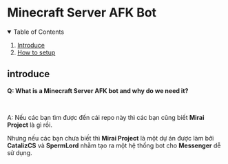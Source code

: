 # Minecraft Server AFK Bot
<!-- Why are you reading those -->
<details open="open">
    <summary>Table of Contents</summary>
    <ol>
        <li><a href="#introduce">Introduce</a></li>
        <li><a href="#installation">How to setup</a></li>
    </ol>
</details>

<!-- Introduce ofc -->
## introduce
<p><strong>Q: What is a Minecraft Server AFK bot and why do we need it?</strong></p>
<br />
<p>
A: Nếu các bạn tìm được đến cái repo này thì các bạn cũng biết <strong>Mirai Project</strong> là gì rồi.
</p>
<p>
<p>
Nhưng nếu các bạn chưa biết thì <strong>Mirai Project</strong> là một dự án được làm bởi <strong>CatalizCS</strong> và <strong>SpermLord</strong> nhằm tạo ra một hệ thống bot cho <strong>Messenger</strong> dễ sử dụng.
</p>
